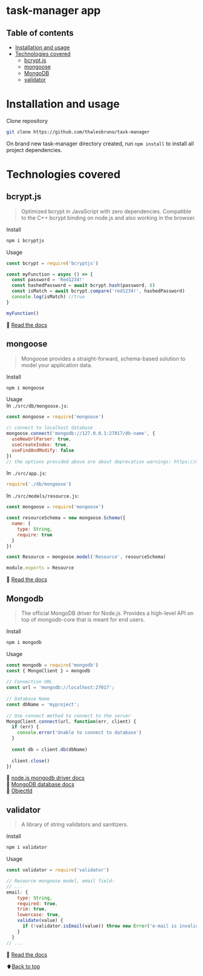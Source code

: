task-manager app
================

<!--ts-->
Table of contents
-----------------
* [Installation and usage](#installation-and-usage)
* [Technologies covered](#technologies-covered)
  * [bcrypt.js](#bcryptjs)
  * [mongoose](#mongoose)
  * [MongoDB](#mongodb)
  * [validator](#validator)
<!--te-->

Installation and usage
======================

Clone repository  
```bash
git clone https://github.com/thalesbruno/task-manager
```

On brand new task-manager directory created, run `npm install` to install all project dependencies.  

Technologies covered
====================

bcrypt.js
---------
>Optimized bcrypt in JavaScript with zero dependencies. Compatible to the C++ bcrypt binding on node.js and also working in the browser.

Install
```bash
npm i bcryptjs
```

Usage
```javascript
const bcrypt = require('bcryptjs')

const myFunction = async () => {
  const password = 'Red1234!'
  const hashedPassword = await bcrypt.hash(password, 8)
  const isMatch = await bcrypt.compare('red1234!', hashedPassword)
  console.log(isMatch) //true
}

myFunction()
```

:page_facing_up: [Read the docs](https://www.npmjs.com/package/bcryptjs)

mongoose
--------
>Mongoose provides a straight-forward, schema-based solution to model your application data.

Install
```bash
npm i mongoose
```

Usage  
In `./src/db/mongoose.js`:
```javascript
const mongoose = require('mongoose')

// connect to localhost database
mongoose.connect('mongodb://127.0.0.1:27017/db-name', {
  useNewUrlParser: true, 
  useCreateIndex: true,
  useFindAndModify: false
})
// the options provided above are about deprecation warnings: https://mongoosejs.com/docs/deprecations.html
```

In `./src/app.js`:
```javascript
require('./db/mongoose')
```

In `./src/models/resource.js`:
```javascript
const mongoose = require('mongoose')

const resourceSchema = new mongoose.Schema({
  name: {
    type: String,
    require: true
  }
})

const Resource = mongoose.model('Resource', resourceSchema)

module.exports = Resource
```

:page_facing_up: [Read the docs](https://mongoosejs.com/docs/guide.html)

Mongodb
-------
>The official MongoDB driver for Node.js. Provides a high-level API on top of mongodb-core that is meant for end users.

Install
```bash
npm i mongodb
```

Usage
```javascript
const mongodb = require('mongodb')
const { MongoClient } = mongodb
 
// Connection URL
const url = 'mongodb://localhost:27017';
 
// Database Name
const dbName = 'myproject';
 
// Use connect method to connect to the server
MongoClient.connect(url, function(err, client) {
  if (err) {
    console.error('Unable to connect to database')
  }
 
  const db = client.db(dbName)
  
  client.close()
})
```

:page_facing_up: [node.js mongodb driver docs](https://www.npmjs.com/package/mongodb)  
:page_facing_up: [MongoDB database docs](https://docs.mongodb.com)  
:page_facing_up: [ObjectId](https://docs.mongodb.com/manual/reference/method/ObjectId/)  


validator
---------
>A library of string validators and sanitizers.

Install
```bash
npm i validator
```

Usage
```javascript
const validator = require('validator')

// Resource mongoose model, email field:
// ...
email: {
    type: String,
    required: true,
    trim: true,
    lowercase: true,
    validate(value) {
      if (!validator.isEmail(value)) throw new Error('e-mail is invalid')
    }
  }
// ...
```

:page_facing_up: [Read the docs](https://www.npmjs.com/package/validator)

:arrow_up:[Back to top](#table-of-contents)
